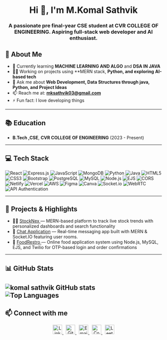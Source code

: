 <h1 align="center">Hi 👋, I'm M.Komal Sathvik</h1>

<h3 align="center">A passionate pre final-year CSE student at CVR COLLEGE OF ENGINEERING. Aspiring full-stack web developer and AI enthusiast.</h3>

## 🚀 About Me

- 🌱 Currently learning **MACHINE LEARNING AND ALGO** and **DSA IN JAVA** 
- 👨‍💻 Working on projects using **MERN stack, **Python, and exploring** **AI-based tech** 
- 💬 Ask me about **Web Development, Data Structures through java, Python, and Project Ideas**  
- 📫 Reach me at: **mksathvik03@gmail.com** 
- ⚡ Fun fact: I love developing things

---

## 📚 Education

- **B.Tech ,CSE**, **CVR COLLEGE OF ENGINEERING** (2023 - Present)  

---

## 💻 Tech Stack

![React](https://img.shields.io/badge/React-20232A?style=for-the-badge&logo=react&logoColor=61DAFB)
![Express.js](https://img.shields.io/badge/Express.js-000000?style=for-the-badge&logo=express&logoColor=white)
![JavaScript](https://img.shields.io/badge/JavaScript-F7DF1E?style=for-the-badge&logo=javascript&logoColor=black)
![MongoDB](https://img.shields.io/badge/MongoDB-4EA94B?style=for-the-badge&logo=mongodb&logoColor=white)
![Python](https://img.shields.io/badge/Python-3776AB?style=for-the-badge&logo=python&logoColor=white)
![Java](https://img.shields.io/badge/Java-ED8B00?style=for-the-badge&logo=openjdk&logoColor=white)
![HTML5](https://img.shields.io/badge/HTML5-E34F26?style=for-the-badge&logo=html5&logoColor=white)
![CSS3](https://img.shields.io/badge/CSS3-1572B6?style=for-the-badge&logo=css3&logoColor=white)
![Bootstrap](https://img.shields.io/badge/Bootstrap-563D7C?style=for-the-badge&logo=bootstrap&logoColor=white)
![PostgreSQL](https://img.shields.io/badge/PostgreSQL-316192?style=for-the-badge&logo=postgresql&logoColor=white)
![MySQL](https://img.shields.io/badge/MySQL-4479A1?style=for-the-badge&logo=mysql&logoColor=white)
![Node.js](https://img.shields.io/badge/Node.js-339933?style=for-the-badge&logo=node.js&logoColor=white)
![EJS](https://img.shields.io/badge/EJS-8F4E1C?style=for-the-badge&logo=ejs&logoColor=white)
![CORS](https://img.shields.io/badge/CORS-00599C?style=for-the-badge&logo=cloudflare&logoColor=white)
![Netlify](https://img.shields.io/badge/netlify-%23000000.svg?style=for-the-badge&logo=netlify&logoColor=white)
![Vercel](https://img.shields.io/badge/vercel-%23000000.svg?style=for-the-badge&logo=vercel&logoColor=white)
![AWS](https://img.shields.io/badge/AWS-%23FF9900.svg?style=for-the-badge&logo=amazonaws&logoColor=white)
![Figma](https://img.shields.io/badge/figma-%23F24E1E.svg?style=for-the-badge&logo=figma&logoColor=white)
![Canva](https://img.shields.io/badge/Canva-%2300C4CC.svg?style=for-the-badge&logo=Canva&logoColor=white)
![Socket.io](https://img.shields.io/badge/Socket.io-010101?style=for-the-badge&logo=socket.io&logoColor=white)
![WebRTC](https://img.shields.io/badge/WebRTC-333333?style=for-the-badge&logo=webrtc&logoColor=white)
![API Authentication](https://img.shields.io/badge/API%20Auth-OAuth2%20%7C%20JWT-7B1FA2?style=for-the-badge&logo=auth0&logoColor=white)

---

## 🔭 Projects & Highlights

- 👨‍💻 [ StockNex ](https://github.com/komalsathvik/Stocknex) — MERN-based platform to track live stock trends with personalized dashboards and search functionality
- 💬 [ Chat Application](https://github.com/komalsathvik/Chat-Application) — Real-time messaging app built with MERN & Socket.IO featuring user rooms.  
- 🍔 [  FoodRestro ](https://github.com/komalsathvik/FoodRestro) — Online food application system using Node.js, MySQL, EJS, and Twilio for OTP-based login and order confirmations
---

## 📊 GitHub Stats

![komal sathvik GitHub stats](https://github-readme-stats.vercel.app/api?username=komalsathvik&theme=monakai&show_icons=true)  
![Top Languages](https://github-readme-stats.vercel.app/api/top-langs/?username=komalsathvik&theme=monakai&layout=compact)
---

## 📫 Connect with me


<p align="center">
  <a href="https://www.linkedin.com/in/m-komal-sathvik-a48a26303/?originalSubdomain=in" target="_blank">
    <img src="https://cdn-icons-png.flaticon.com/512/174/174857.png" alt="LinkedIn" width="30" height="30"/>
  </a> &nbsp;
  <a href="https://github.com/" target="_blank">
    <img src="https://cdn-icons-png.flaticon.com/512/733/733553.png" alt="GitHub" width="30" height="30"/>
  </a> &nbsp;
  <a href="mailto:mksathvik03@gmail.com" target="_blank">
    <img src="https://cdn-icons-png.flaticon.com/512/281/281769.png" alt="Email" width="30" height="30"/>
  </a> &nbsp;
  <a href="https://www.codechef.com/users/komalsathvik" target="_blank">
    <img src="https://assets.codechef.com/sites/all/themes/abessive/logo.svg" alt="CodeChef" width="30" height="30"/>
  </a> &nbsp;
  <a href="https://leetcode.com/u/komalsathvik/" target="_blank">
    <img src="https://leetcode.com/static/images/LeetCode_logo_rvs.png" alt="LeetCode" width="30" height="30"/>
  </a>
</p>